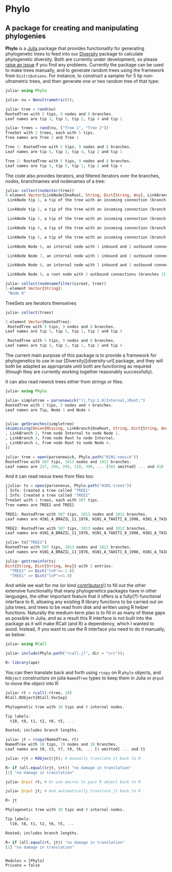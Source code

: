 # Phylo

## A package for creating and manipulating phylogenies

**Phylo** is a [Julia](http://www.julialang.org) package that provides
 functionality for generating phylogenetic trees to feed into our
 [Diversity](https://github.com/richardreeve/Diversity.jl) package to calculate phylogenetic
 diversity. Both are currently under development, so please
 [raise an issue](https://github.com/richardreeve/Phylo.jl/issues) if you find any problems. Currently the
 package can be used to make trees manually, and to generate random
 trees using the framework from `Distributions`. For instance, to construct a sampler for 5 tip non-ultrametric
 trees, and then generate one or two random tree of that type:

```julia
julia> using Phylo

julia> nu = Nonultrametric(5);

julia> tree = rand(nu)
RootedTree with 5 tips, 9 nodes and 8 branches.
Leaf names are tip 3, tip 5, tip 2, tip 4 and tip 1

julia> trees = rand(nu, ["Tree 1", "Tree 2"])
TreeSet with 2 trees, each with 5 tips.
Tree names are Tree 2 and Tree 1

Tree 1: RootedTree with 5 tips, 9 nodes and 8 branches.
Leaf names are tip 5, tip 3, tip 4, tip 2 and tip 1

Tree 2: RootedTree with 5 tips, 9 nodes and 8 branches.
Leaf names are tip 3, tip 5, tip 1, tip 2 and tip 4
```

The code also provides iterators, and filtered iterators over the
branches, nodes, branchnames and nodenames of a tree:

```julia
julia> collect(nodeiter(tree))
9-element Vector{LinkNode{OneRoot, String, Dict{String, Any}, LinkBranch{OneRoot, String, Dict{String, Any}, Float64}}}:
 LinkNode tip 1, a tip of the tree with an incoming connection (branch 16).

 LinkNode tip 2, a tip of the tree with an incoming connection (branch 10).

 LinkNode tip 3, a tip of the tree with an incoming connection (branch 11).

 LinkNode tip 4, a tip of the tree with an incoming connection (branch 14).

 LinkNode tip 5, a tip of the tree with an incoming connection (branch 9).

 LinkNode Node 6, an internal node with 1 inbound and 2 outbound connections (branches 12 and 9, 10)

 LinkNode Node 7, an internal node with 1 inbound and 2 outbound connections (branches 13 and 11, 12)

 LinkNode Node 8, an internal node with 1 inbound and 2 outbound connections (branches 15 and 13, 14)

 LinkNode Node 9, a root node with 2 outbound connections (branches 15, 16)

julia> collect(nodenamefilter(isroot, tree))
1-element Vector{String}:
 "Node 9"
```

TreeSets are iterators themselves

```julia
julia> collect(trees)

2-element Vector{RootedTree}:
 RootedTree with 5 tips, 9 nodes and 8 branches.
Leaf names are tip 3, tip 5, tip 1, tip 2 and tip 4

 RootedTree with 5 tips, 9 nodes and 8 branches.
Leaf names are tip 3, tip 5, tip 1, tip 2 and tip 4
```

The current main purpose of this package is to provide a framework for
phylogenetics to use in our [Diversity][diversity-url] package, and
they will both be adapted as appropriate until both are functioning as
required (though they are currently working together reasonably successfully).

It can also read newick trees either from
strings or files:

```julia
julia> using Phylo

julia> simpletree = parsenewick("((,Tip:1.0)Internal,)Root;")
RootedTree with 3 tips, 5 nodes and 4 branches.
Leaf names are Tip, Node 1 and Node 4


julia> getbranches(simpletree)
skipmissing(Union{Missing, LinkBranch{OneRoot, String, Dict{String, Any}, Float64}}[LinkBranch 1, from node Internal to node Tip (length 1.0).
, LinkBranch 2, from node Internal to node Node 1.
, LinkBranch 3, from node Root to node Internal.
, LinkBranch 4, from node Root to node Node 4.
])

julia> tree = open(parsenewick, Phylo.path("H1N1.newick"))
RootedTree with 507 tips, 1013 nodes and 1012 branches.
Leaf names are 227, 294, 295, 110, 390, ... [501 omitted] ... and 418
```

And it can read nexus trees from files too:

```julia
jjulia> ts = open(parsenexus, Phylo.path("H1N1.trees"))
[ Info: Created a tree called "TREE1"
[ Info: Created a tree called "TREE2"
TreeSet with 2 trees, each with 507 tips.
Tree names are TREE2 and TREE1

TREE1: RootedTree with 507 tips, 1013 nodes and 1012 branches.
Leaf names are H1N1_A_BRAZIL_11_1978, H1N1_A_TAHITI_8_1998, H1N1_A_TAIWAN_1_1986, H1N1_A_BAYERN_7_1995, H1N1_A_ENGLAND_45_1998, ... [501 omitted] ... and H1N1_A_PUERTORICO_8_1934

TREE2: RootedTree with 507 tips, 1013 nodes and 1012 branches.
Leaf names are H1N1_A_BRAZIL_11_1978, H1N1_A_TAHITI_8_1998, H1N1_A_TAIWAN_1_1986, H1N1_A_BAYERN_7_1995, H1N1_A_ENGLAND_45_1998, ... [501 omitted] ... and H1N1_A_PUERTORICO_8_1934

julia> ts["TREE1"]
RootedTree with 507 tips, 1013 nodes and 1012 branches.
Leaf names are H1N1_A_BRAZIL_11_1978, H1N1_A_TAHITI_8_1998, H1N1_A_TAIWAN_1_1986, H1N1_A_BAYERN_7_1995, H1N1_A_ENGLAND_45_1998, ... [501 omitted] ... and H1N1_A_PUERTORICO_8_1934

julia> gettreeinfo(ts)
Dict{String, Dict{String, Any}} with 2 entries:
  "TREE2" => Dict("lnP"=>-1.0)
  "TREE1" => Dict("lnP"=>1.0)
```

And while we wait for me (or kind [contributors](https://github.com/richardreeve/Phylo.jl/pulls)!) to fill out
the other extensive functionality that many phylogenetics packages
have in other languages, the other important feature that it offers is
a fully(?)-functional interface to R, allowing any existing R library
functions to be carried out on julia trees, and trees to be read from
disk and written using R helper functions. Naturally the medium-term
plan is to fill in as many of these gaps as possible in Julia, and as
a result this R interface is not built into the package as it will make
RCall (and R) a dependency, which I wanted to avoid. Instead, if you
want to use the R interface you need to do it manually, as below:

```julia
julia> using RCall

julia> include(Phylo.path("rcall.jl", dir = "src"));

R> library(ape)
```

You can then translate back and forth using `rcopy` on
R `phylo` objects, and `RObject` constructors on julia `NamedTree`
types to keep them in Julia or `@rput` to move the object into R:

```julia
julia> rt = rcall(:rtree, 10)
RCall.RObject{RCall.VecSxp}

Phylogenetic tree with 10 tips and 9 internal nodes.

Tip labels:
  t10, t8, t1, t2, t6, t5, ...

Rooted; includes branch lengths.

julia> jt = rcopy(NamedTree, rt)
NamedTree with 10 tips, 19 nodes and 18 branches.
Leaf names are t8, t3, t7, t9, t6, ... [4 omitted] ... and t1

julia> rjt = RObject(jt); # manually translate it back to R

R> if (all.equal($rjt, $rt)) "no damage in translation"
[1] "no damage in translation"

julia> @rput rt; # Or use macros to pass R object back to R

julia> @rput jt; # And automatically translate jt back to R

R> jt

Phylogenetic tree with 10 tips and 9 internal nodes.

Tip labels:
  t10, t8, t1, t2, t6, t5, ...

Rooted; includes branch lengths.

R> if (all.equal(rt, jt)) "no damage in translation"
[1] "no damage in translation"
```

```@contents
```

```@autodocs
Modules = [Phylo]
Private = false
```

```@index
```
